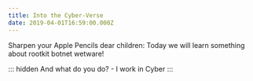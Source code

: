 ```yaml
---
title: Into the Cyber-Verse
date: 2019-04-01T16:59:00.000Z
---
```


Sharpen your Apple Pencils dear children: Today we will learn something about rootkit botnet wetware!

::: hidden
And what do you do? - I work in Cyber
:::